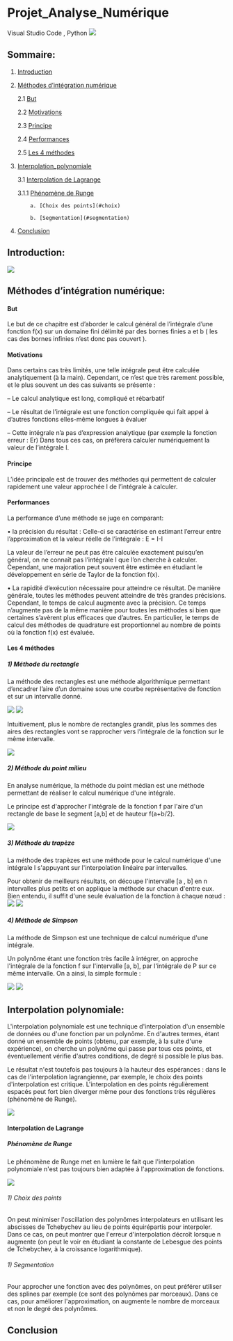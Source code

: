 # Projet_Analyse_Numérique
Visual Studio Code , Python
<img src='Project/entete.png'/>
## Sommaire: 
1. [Introduction](#Introduction)

2. [Méthodes d’intégration numérique](#Méthodes)

      2.1 [But](#but)
      
      2.2 [Motivations](#motivation)
      
      2.3 [Principe](#principe)
      
      2.4 [Performances](#performances) 
      
      2.5 [Les 4 méthodes](#lesmethodes)
      
3. [Interpolation_polynomiale](#interpolation)

     3.1 [Interpolation de Lagrange](#interpolation)
     
      3.1.1 [Phénomène de Runge](#phénomène)
      
           a. [Choix des points](#choix)
           
           b. [Segmentation](#segmentation)
       
4. [Conclusion](#Conclusion)


## Introduction:
<img src='Project/demo_peek.gif'/>

## Méthodes d’intégration numérique:
#### But 
 
Le but de ce chapitre est d’aborder le calcul général de l’intégrale d’une fonction f(x) sur un domaine fini délimité par des bornes finies a et b ( les cas des bornes infinies n’est donc pas couvert ).

#### Motivations
 
Dans certains cas très limités, une telle intégrale peut être calculée analytiquement (à la main). Cependant, ce n’est que très rarement possible, et le plus souvent un des cas suivants se présente :

– Le calcul analytique est long, compliqué et rébarbatif

– Le résultat de l’intégrale est une fonction compliquée qui fait appel à d’autres fonctions elles-même longues à évaluer

– Cette intégrale n’a pas d’expression analytique (par exemple la fonction erreur : Er)
Dans tous ces cas, on préfèrera calculer numériquement la valeur de l’intégrale I.
 
 #### Principe
 
 L’idée principale est de trouver des méthodes qui permettent de calculer rapidement une valeur approchée I de l’intégrale à calculer.
 
 #### Performances
 
 La performance d’une méthode se juge en comparant:
 
• la précision du résultat : Celle-ci se caractérise en estimant l’erreur entre l’approximation et la valeur réelle de l’intégrale : E = I-I

La valeur de l’erreur ne peut pas être calculée exactement puisqu’en général, on ne connaît pas l’intégrale I que l’on cherche à calculer. Cependant, une majoration peut souvent être estimée en étudiant le développement en série de Taylor de la fonction f(x).

• La rapidité d’exécution nécessaire pour atteindre ce résultat. De manière générale, toutes les méthodes
peuvent atteindre de très grandes précisions. Cependant, le temps de calcul augmente avec la précision. Ce temps n’augmente pas de la même manière pour toutes les méthodes si bien que certaines s’avèrent plus efficaces que d’autres. En particulier, le temps de calcul des méthodes de quadrature est proportionnel au nombre de points où la fonction f(x) est évaluée.
 
#### Les 4 méthodes
 
##### 1) Méthode du rectangle
La méthode des rectangles est une méthode algorithmique permettant d’encadrer l’aire d’un domaine sous une courbe représentative de fonction et sur un intervalle donné.

<img src='Pictures/rect1.png'/>

<img src='Pictures/rec2.png'/>

Intuitivement, plus le nombre de rectangles grandit, plus les sommes des aires des rectangles vont se rapprocher vers l’intégrale de la fonction sur le même intervalle.

<img src='Pictures/rect6.gif'/>

##### 2) Méthode du point milieu
En analyse numérique, la méthode du point médian est une méthode permettant de réaliser le calcul numérique d'une intégrale.

Le principe est d'approcher l'intégrale de la fonction f par l'aire d'un rectangle de base le segment [a,b] et de hauteur f(a+b/2).

<img src='Pictures/pt_milieu.png'/>
 
##### 3) Méthode du trapèze
La méthode des trapèzes est une méthode pour le calcul numérique d'une intégrale I s'appuyant sur l'interpolation linéaire par intervalles.

Pour obtenir de meilleurs résultats, on découpe l'intervalle [a , b] en n intervalles plus petits et on applique la méthode sur chacun d'entre eux. Bien entendu, il suffit d'une seule évaluation de la fonction à chaque nœud :
<img src='Pictures/trapeze.png'/>
<img src='Pictures/Trapezium2.gif'/>
 
 ##### 4) Méthode de Simpson 
La méthode de Simpson est une technique de calcul numérique d'une intégrale.

Un polynôme étant une fonction très facile à intégrer, on approche l'intégrale de la fonction f sur l'intervalle [a, b], par l'intégrale de P sur ce même intervalle. On a ainsi, la simple formule : 

<img src='Pictures/simpson.png'/>

<img src='Pictures/simpson.gif'/>
 
 
## Interpolation polynomiale:
L'interpolation polynomiale est une technique d'interpolation d'un ensemble de données ou d'une fonction par un polynôme. En d'autres termes, étant donné un ensemble de points (obtenu, par exemple, à la suite d'une expérience), on cherche un polynôme qui passe par tous ces points, et éventuellement vérifie d'autres conditions, de degré si possible le plus bas.

Le résultat n'est toutefois pas toujours à la hauteur des espérances : dans le cas de l'interpolation lagrangienne, par exemple, le choix des points d'interpolation est critique. L'interpolation en des points régulièrement espacés peut fort bien diverger même pour des fonctions très régulières (phénomène de Runge).

<img src='Pictures/interpo.png'/>


#### Interpolation de Lagrange

##### Phénomène de Runge
Le phénomène de Runge met en lumière le fait que l'interpolation polynomiale n'est pas toujours bien adaptée à l'approximation de fonctions.

<img src='Pictures/runge.png'/>

###### 1) Choix des points
On peut minimiser l'oscillation des polynômes interpolateurs en utilisant les abscisses de Tchebychev au lieu de points équirépartis pour interpoler. Dans ce cas, on peut montrer que l'erreur d'interpolation décroît lorsque n augmente (on peut le voir en étudiant la constante de Lebesgue des points de Tchebychev, à la croissance logarithmique).

###### 1) Segmentation
Pour approcher une fonction avec des polynômes, on peut préférer utiliser des splines par exemple (ce sont des polynômes par morceaux). Dans ce cas, pour améliorer l'approximation, on augmente le nombre de morceaux et non le degré des polynômes.
  
## Conclusion

